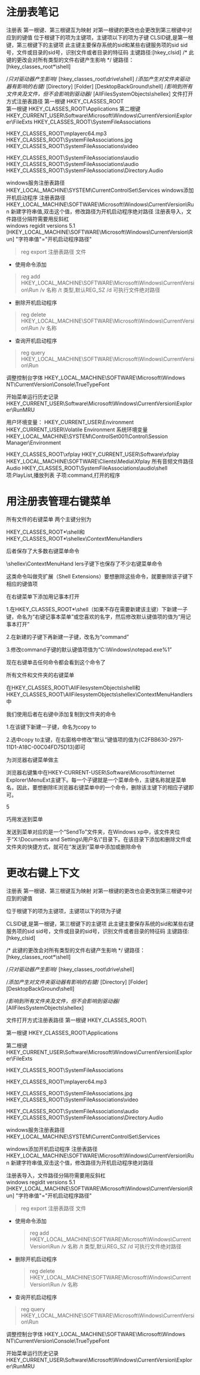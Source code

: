 # 注册表笔记


注册表 
第一根键、第三根键互为映射
对第一根键的更改也会更改到第三根键中对应到的键值
位于根键下的项为主键项，主键项以下的项为子键
CLSID键,是第一根键，第三根键下的主键项
此主键主要保存系统的sid和某些右键服务项的sid
sid号，文件或目录的sid号，识别文件或者目录的特征码
主键路径:[hkey_clsid]
/* 此键的更改会对所有类型的文件右键产生影响 */
键路径：[hkey_classes_root\*\shell]

/*只对驱动器产生影响*/
[hkey_classes_root\drive\shell]
/*添加产生对文件夹驱动器有影响的右键*/
[Directory]
[Folder]
[DesktopBackGround\shell]
/*影响到所有文件夹及文件，但不会影响到驱动器*/
[AllFilesSystemObjects\shellex]
文件打开方式注册表路径
第一根键
HKEY_CLASSES_ROOT\
第一根键
HKEY_CLASSES_ROOT\Applications
第二根键
HKEY_CURRENT_USER\Software\Microsoft\Windows\CurrentVersion\Explorer\FileExts
HKEY_CLASSES_ROOT\SystemFileAssociations

HKEY_CLASSES_ROOT\mplayerc64.mp3
HKEY_CLASSES_ROOT\SystemFileAssociations\.jpg
HKEY_CLASSES_ROOT\SystemFileAssociations\video

HKEY_CLASSES_ROOT\SystemFileAssociations\audio
HKEY_CLASSES_ROOT\SystemFileAssociations\audio
HKEY_CLASSES_ROOT\SystemFileAssociations\Directory.Audio

windows服务注册表路径
HKEY_LOCAL_MACHINE\SYSTEM\CurrentControlSet\Services
windows添加开机启动程序
注册表路径
HKEY_LOCAL_MACHINE\SOFTWARE\Microsoft\Windows\CurrentVersion\Run
新建字符串值,双击这个值，修改路径为开机启动程序绝对路径
注册表导入，文件路径分隔符需要用反斜杠\
windows regidit versions 5.1
[HKEY_LOCAL_MACHINE\SOFTWARE\Microsoft\Windows\CurrentVersion\Run]
"字符串值"="开机启动程序路径"
> reg export 注册表路径 文件
* 使用命令添加
> reg add HKEY_LOCAL_MACHINE\SOFTWARE\Microsoft\Windows\CurrentVersion\Run /v 名称 /t 类型,默认REG_SZ /d 可执行文件绝对路径
* 删除开机启动程序
> reg delete HKEY_LOCAL_MACHINE\SOFTWARE\Microsoft\Windows\CurrentVersion\Run /v 名称
* 查询开机启动程序
> reg query HKEY_LOCAL_MACHINE\SOFTWARE\Microsoft\Windows\CurrentVersion\Run

调整控制台字体
HKEY_LOCAL_MACHINE\SOFTWARE\Microsoft\Windows NT\CurrentVersion\Console\TrueTypeFont

开始菜单运行历史记录
HKEY_CURRENT_USER\Software\Microsoft\Windows\CurrentVersion\Explorer\RunMRU

用户环境变量：
HKEY_CURRENT_USER\Environment
HKEY_CURRENT_USER\Volatile Environment
系统环境变量
HKEY_LOCAL_MACHINE\SYSTEM\ControlSet001\Control\Session Manager\Environment
 
HKEY_CLASSES_ROOT\xfplay
HKEY_CURRENT_USER\Software\xfplay
HKEY_LOCAL_MACHINE\SOFTWARE\Clients\Media\Xfplay
所有音频文件路径
Audio
HKEY_CLASSES_ROOT\SystemFileAssociations\audio\shell
项:PlayList,播放列表
子项:command,打开的程序
 
 
 
# 用注册表管理右键菜单

所有文件的右键菜单
两个主键分别为

HKEY_CLASSES_ROOT\*\shell和HKEY_CLASSES_ROOT\*\shellex\ContextMenuHandlers

后者保存了大多数右键菜单命令

\shellex\ContextMenuHand lers子键下也保存了不少右键菜单命令

这类命令叫做壳扩展（Shell Extensions）要想删除这些命令，就要删除该子键下相应的键值项





在右键菜单下添加用记事本打开

1.在HKEY_CLASSES_ROOT\*\shell（如果不存在需要新建该主键）下新建一子键，命名为“右键记事本菜单”或您喜欢的名字，然后修改默认键值项的值为“用记事本打开”

2.在新建的子键下再新建一子键，改名为“command”

3.修改command子键的默认键值项值为“C:\Windows\notepad.exe%1”

现在右键单击任何命令都会看到这个命令了





所有文件和文件夹的右键菜单

在HKEY_CLASSES_ROOT\AllFilesystemObjects\shell和HKEY_CLASSES_ROOT\AllFilesystemObjects\shellex\ContextMenuHandlers中

我们使用后者在右键中添加复制到文件夹的命令

1.在该键下新建一子键，命名为copy to

2.选中copy to主键，在右窗格中修改“默认”键值项的值为{C2FBB630-2971-11D1-A18C-00C04FD75D13}即可





为浏览器右键菜单做主

浏览器右键集中在HKEY-CURRENT-USER\Software\Microsoft\Internet Explorer\MenuExt主键下。每一个子键就是一个菜单命令，主键名称就是菜单名，因此，要想删除IE浏览器右键菜单中的一个命令，删除该主键下的相应子键即可。


5


巧用发送到菜单

发送到菜单对应的是一个“SendTo”文件夹，在Windows xp中，该文件夹位于“X:\Documents and Settings\用户名\”目录下。在该目录下添加和删除文件或文件夹的快捷方式，就可在“发送到”菜单中添加或删除命令

# 更改右键上下文
注册表 
第一根键、第三根键互为映射
对第一根键的更改也会更改到第三根键中对应到的键值

位于根键下的项为主键项，主键项以下的项为子键

CLSID键,是第一根键，第三根键下的主键项
此主键主要保存系统的sid和某些右键服务项的sid
sid号，文件或目录的sid号，识别文件或者目录的特征码
主键路径:[hkey_clsid]

/* 此键的更改会对所有类型的文件右键产生影响 */
键路径：[hkey_classes_root\*\shell]


/*只对驱动器产生影响*/
[hkey_classes_root\drive\shell]

/*添加产生对文件夹驱动器有影响的右键*/
[Directory]
[Folder]
[DesktopBackGround\shell]

/*影响到所有文件夹及文件，但不会影响到驱动器*/
[AllFilesSystemObjects\shellex]

文件打开方式注册表路径
第一根键
HKEY_CLASSES_ROOT\

第一根键
HKEY_CLASSES_ROOT\Applications

第二根键
HKEY_CURRENT_USER\Software\Microsoft\Windows\CurrentVersion\Explorer\FileExts

HKEY_CLASSES_ROOT\SystemFileAssociations

HKEY_CLASSES_ROOT\mplayerc64.mp3

HKEY_CLASSES_ROOT\SystemFileAssociations\.jpg
HKEY_CLASSES_ROOT\SystemFileAssociations\video

HKEY_CLASSES_ROOT\SystemFileAssociations\audio
HKEY_CLASSES_ROOT\SystemFileAssociations\Directory.Audio


windows服务注册表路径
HKEY_LOCAL_MACHINE\SYSTEM\CurrentControlSet\Services

windows添加开机启动程序
注册表路径
HKEY_LOCAL_MACHINE\SOFTWARE\Microsoft\Windows\CurrentVersion\Run
新建字符串值,双击这个值，修改路径为开机启动程序绝对路径

注册表导入，文件路径分隔符需要用反斜杠\
windows regidit versions 5.1
[HKEY_LOCAL_MACHINE\SOFTWARE\Microsoft\Windows\CurrentVersion\Run]
"字符串值"="开机启动程序路径"

  > reg export 注册表路径 文件

* 使用命令添加
  > reg add HKEY_LOCAL_MACHINE\SOFTWARE\Microsoft\Windows\CurrentVersion\Run /v 名称 /t 类型,默认REG_SZ /d 可执行文件绝对路径

* 删除开机启动程序
  > reg delete HKEY_LOCAL_MACHINE\SOFTWARE\Microsoft\Windows\CurrentVersion\Run /v 名称

 * 查询开机启动程序
  > reg query HKEY_LOCAL_MACHINE\SOFTWARE\Microsoft\Windows\CurrentVersion\Run 


调整控制台字体
HKEY_LOCAL_MACHINE\SOFTWARE\Microsoft\Windows NT\CurrentVersion\Console\TrueTypeFont


开始菜单运行历史记录
HKEY_CURRENT_USER\Software\Microsoft\Windows\CurrentVersion\Explorer\RunMRU
